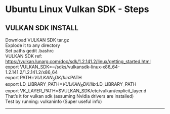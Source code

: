 # Ubuntu Linux Vulkan SDK  - Steps 

## VULKAN SDK INSTALL  

Download VULKAN SDK tar.gz  
Explode it to any directory  
Set paths 
gedit .bashrc  
VULKAN SDK ref: https://vulkan.lunarg.com/doc/sdk/1.2.141.2/linux/getting_started.html    
export VULKAN_SDK=~/sdks/vulkansdk-linux-x86_64-1.2.141.2/1.2.141.2/x86_64  
export PATH=$VULKAN_SDK/bin:$PATH  
export LD_LIBRARY_PATH=$VULKAN_SDK/lib:$LD_LIBRARY_PATH  
export VK_LAYER_PATH=$VULKAN_SDK/etc/vulkan/explicit_layer.d  
That’s it for vulkan sdk (assuming Nvidia drivers are installed)  
Test by running:  vulkaninfo (Super useful info)  

--- 
